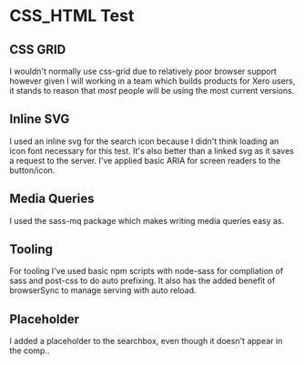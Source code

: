 # CSS_HTML Test

## CSS GRID
I wouldn't normally use css-grid due to relatively poor browser support however given I will working in a team which builds products for Xero users, it stands to reason that _most_ people will be using the most current versions.

## Inline SVG
I used an inline svg for the search icon because I didn't think loading an icon font necessary for this test. It's also better than a linked svg as it saves a request to the server. I've applied basic ARIA for screen readers to the button/icon.

## Media Queries
I used the sass-mq package which makes writing media queries easy as.

## Tooling
For tooling I've used basic npm scripts with node-sass for compliation of sass and post-css to do auto prefixing. It also has the added benefit of browserSync to manage serving with auto reload.

## Placeholder
I added a placeholder to the searchbox, even though it doesn't appear in the comp..